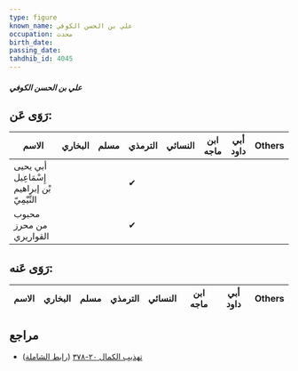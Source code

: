 ```yaml
---
type: figure
known_name: علي بن الحسن الكوفي
occupation: محدث
birth_date:
passing_date:
tahdhib_id: 4045
---
```

##### علي بن الحسن الكوفي

## رَوَى عَن:
| الاسم                                        | البخاري | مسلم | الترمذي | النسائي | ابن ماجه | أبي داود | Others |
| -------------------------------------------- | ------- | ---- | ------- | ------- | -------- | -------- | ------ |
| أبي يحيى إِسْمَاعِيل بْن إبراهيم التَّيْمِيّ |         |      | ✔       |         |          |          |        |
| محبوب من محرز القواريري                      |         |      | ✔       |         |          |          |        |
## رَوَى عَنه:
| الاسم | البخاري | مسلم | الترمذي | النسائي | ابن ماجه | أبي داود | Others |
| ----- | ------- | ---- | ------- | ------- | -------- | -------- | ------ |
## مراجع
- [تهذيب الكمال ٢٠-٣٧٨](obsidian://open?vault=Tahdhib-al-Kamal&file=Figures/٤٠٤٥-علي%20بن%20الحسن%20الكوفي) ([رابط الشاملة](https://shamela.ws/book/3722/10508))